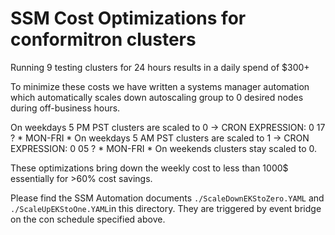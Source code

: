 # SSM Cost Optimizations for conformitron clusters

Running 9 testing clusters for 24 hours results in a daily spend of $300+

To minimize these costs we have written a systems manager automation which automatically scales down autoscaling group to 0 desired nodes during off-business hours.

On weekdays 5 PM PST clusters are scaled to 0 -> CRON EXPRESSION:  0 17 ? * MON-FRI *
On weekdays 5 AM PST clusters are scaled to 1 -> CRON EXPRESSION:  0 05 ? * MON-FRI *
On weekends clusters stay scaled to 0.

These optimizations bring down the weekly cost to less than 1000$ essentially for >60% cost savings.


Please find the SSM Automation documents `./ScaleDownEKStoZero.YAML` and `./ScaleUpEKStoOne.YAML`in this directory. They are triggered by event bridge on the con schedule specified above.